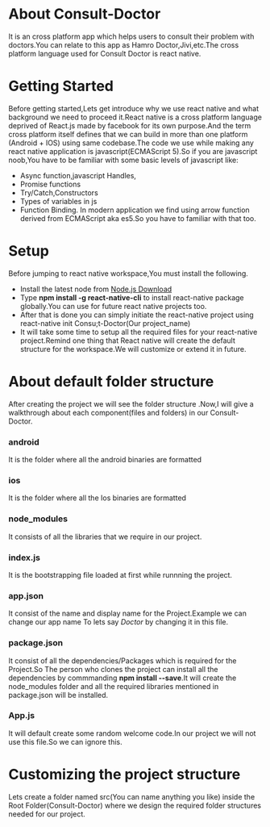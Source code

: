 # About Consult-Doctor

It is an cross platform app which helps users to consult their problem with doctors.You can relate to this app as Hamro Doctor,Jivi,etc.The cross platform language used for Consult Doctor is react native.

# Getting Started
 Before getting started,Lets get introduce why we use react native and what background we need to proceed it.React native is a cross platform language deprived of React.js made by facebook for its own purpose.And the term cross platform itself defines that we can build in more than one platform (Android + IOS) using same codebase.The code we use while making any react native application is javascript(ECMAScript 5).So if you are javascript noob,You have to be familiar with some basic levels of javascript like:
* Async function,javascript Handles,
* Promise functions
* Try/Catch,Constructors
* Types of variables in js
* Function Binding.
In modern application we find using arrow function derived from ECMAScript aka es5.So you have to familiar with that too. 


# Setup

Before jumping to react native workspace,You must install the following.
* Install the latest node from [Node.js Download](https://nodejs.org/en/) 
*  Type **npm install -g react-native-cli** to install react-native package globally.You can use for future react native projects too.
* After that is done you can simply initiate the react-native project using react-native init Consu;t-Doctor(Our project_name)
* It will take some time to setup all the required files for your react-native project.Remind one thing that React native will create the default structure for the workspace.We will customize or extend it in future.




# About default folder structure
After creating the project we will see the folder structure .Now,I will give a  walkthrough about each component(files and folders) in our Consult-Doctor.

### android
It is the folder where all the android binaries are formatted

### ios
It is the folder where all the Ios binaries are formatted

### node_modules
It consists of all the libraries that we require in our project.

### index.js
It is the bootstrapping file loaded at first while runnning the project.

### app.json
It consist of the name and display name for the Project.Example we can change our app name To lets say _Doctor_ by changing it in this file.

### package.json
It consist of all the dependencies/Packages which is required for the Project.So The person who clones the project can install all the dependencies by commmanding **npm install --save**.It will create the node_modules folder and all the required libraries mentioned in package.json will be installed.

### App.js 
It will default create some random welcome code.In our project we will not use this file.So we can ignore this.

# Customizing the project structure

Lets create a folder named src(You can name anything you like) inside the Root Folder(Consult-Doctor) where we design the required folder structures needed for our project.


